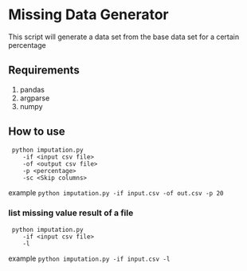 # Missing Data Generator

This script will generate a data set from the base data set for a certain percentage

## Requirements

1. pandas
2. argparse
3. numpy

## How to use

```
 python imputation.py 
    -if <input csv file> 
    -of <output csv file> 
    -p <percentage>
    -sc <Skip columns>
```

example 
`python imputation.py -if input.csv -of out.csv -p 20`

### list missing value result of a file

```
 python imputation.py 
    -if <input csv file> 
    -l
```

example 
`python imputation.py -if input.csv -l`